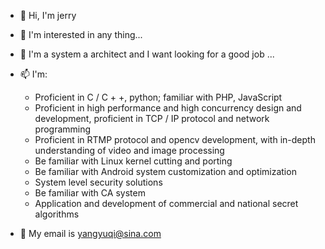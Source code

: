 - 👋 Hi, I'm jerry
- 👀 I'm interested in any thing...
- 💞️ I'm a system a architect and I want looking for a good job ...
- 📫 I'm:
    -  Proficient in C / C + +, python; familiar with PHP, JavaScript
    -  Proficient in high performance and high concurrency design and development, proficient in TCP / IP protocol and network programming
    -  Proficient in RTMP protocol and opencv development, with in-depth understanding of video and image processing
    -  Be familiar with Linux kernel cutting and porting
    -  Be familiar with Android system customization and optimization
    -  System level security solutions
    -  Be familiar with CA system
    -  Application and development of commercial and national secret algorithms

- 👀 My email is yangyuqi@sina.com

